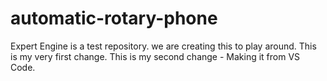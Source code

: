 # automatic-rotary-phone
Expert Engine is a test repository. we are creating this to play around.
This is my very first change.
This is my second change - Making it from VS Code.